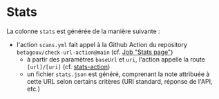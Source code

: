 # Stats

La colonne `stats` est générée de la manière suivante :
- l'action `scans.yml` fait appel à la Github Action du repository `betagouv/check-url-action@main` (cf. [Job "Stats page"](../.github/workflows/scans.yml))
    - à partir des paramètres `baseUrl` et `uri`, l'action appelle la route `[url]/[uri]` (cf. [stats-action](https://github.com/betagouv/check-url-action/blob/main/src/index.js))
    - un fichier `stats.json` est généré, comprenant la note attribuée à cette URL selon certains critères (URI standard, réponse de l'API, etc.)